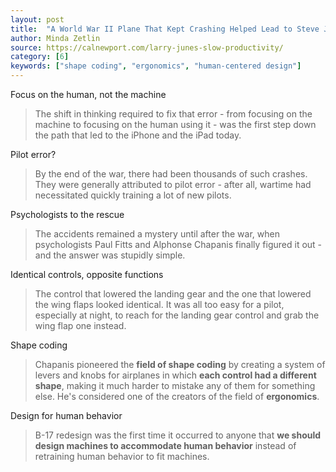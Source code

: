 ```yaml
---
layout: post
title:  "A World War II Plane That Kept Crashing Helped Lead to Steve Jobs's Biggest Innovations"
author: Minda Zetlin
source: https://calnewport.com/larry-junes-slow-productivity/
category: [6]
keywords: ["shape coding", "ergonomics", "human-centered design"]
---
```


Focus on the human, not the machine

> The shift in thinking required to fix that error - from focusing on the machine to focusing on the human using it - was the first step down the path that led to the iPhone and the iPad today.

Pilot error?

> By the end of the war, there had been thousands of such crashes. They were generally attributed to pilot error - after all, wartime had necessitated quickly training a lot of new pilots.

Psychologists to the rescue

> The accidents remained a mystery until after the war, when psychologists Paul Fitts and Alphonse Chapanis finally figured it out - and the answer was stupidly simple.

Identical controls, opposite functions

> The control that lowered the landing gear and the one that lowered the wing flaps looked identical. It was all too easy for a pilot, especially at night, to reach for the landing gear control and grab the wing flap one instead.

Shape coding

> Chapanis pioneered the **field of shape coding** by creating a system of levers and knobs for airplanes in which **each control had a different shape**, making it much harder to mistake any of them for something else. He's considered one of the creators of the field of **ergonomics**.

Design for human behavior

> B-17 redesign was the first time it occurred to anyone that **we should design machines to accommodate human behavior** instead of retraining human behavior to fit machines.
